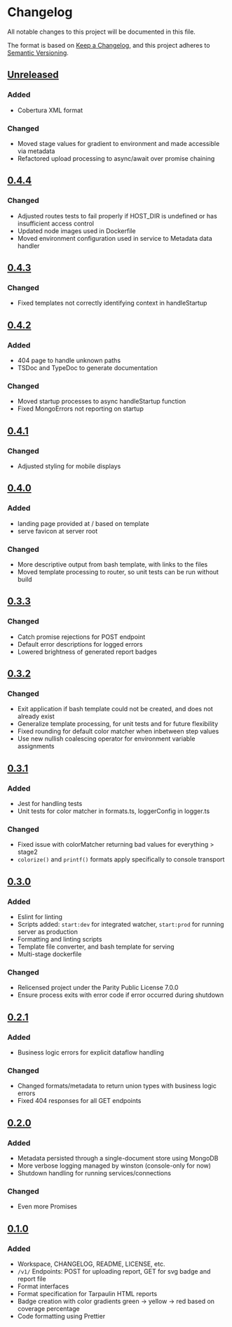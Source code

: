 # Changelog

All notable changes to this project will be documented in this file.

The format is based on [Keep a Changelog](https://keepachangelog.com/en/1.0.0/),
and this project adheres to [Semantic Versioning](https://semver.org/spec/v2.0.0.html).

## [Unreleased]

### Added

- Cobertura XML format

### Changed

- Moved stage values for gradient to environment and made accessible via metadata
- Refactored upload processing to async/await over promise chaining

## [0.4.4]

### Changed

- Adjusted routes tests to fail properly if HOST_DIR is undefined or has insufficient access control
- Updated node images used in Dockerfile
- Moved environment configuration used in service to Metadata data handler

## [0.4.3]

### Changed

- Fixed templates not correctly identifying context in handleStartup

## [0.4.2]

### Added

- 404 page to handle unknown paths
- TSDoc and TypeDoc to generate documentation

### Changed

- Moved startup processes to async handleStartup function
- Fixed MongoErrors not reporting on startup

## [0.4.1]

### Changed

- Adjusted styling for mobile displays

## [0.4.0]

### Added

- landing page provided at / based on template
- serve favicon at server root

### Changed

- More descriptive output from bash template, with links to the files
- Moved template processing to router, so unit tests can be run without build

## [0.3.3]

### Changed

- Catch promise rejections for POST endpoint
- Default error descriptions for logged errors
- Lowered brightness of generated report badges

## [0.3.2]

### Changed

- Exit application if bash template could not be created, and does not already exist
- Generalize template processing, for unit tests and for future flexibility
- Fixed rounding for default color matcher when inbetween step values
- Use new nullish coalescing operator for environment variable assignments

## [0.3.1]

### Added

- Jest for handling tests
- Unit tests for color matcher in formats.ts, loggerConfig in logger.ts

### Changed

- Fixed issue with colorMatcher returning bad values for everything > stage2
- `colorize()` and `printf()` formats apply specifically to console transport

## [0.3.0]

### Added

- Eslint for linting
- Scripts added: `start:dev` for integrated watcher, `start:prod` for running server as production
- Formatting and linting scripts
- Template file converter, and bash template for serving
- Multi-stage dockerfile

### Changed

- Relicensed project under the Parity Public License 7.0.0
- Ensure process exits with error code if error occurred during shutdown

## [0.2.1]

### Added

- Business logic errors for explicit dataflow handling

### Changed

- Changed formats/metadata to return union types with business logic errors
- Fixed 404 responses for all GET endpoints

## [0.2.0]

### Added

- Metadata persisted through a single-document store using MongoDB
- More verbose logging managed by winston (console-only for now)
- Shutdown handling for running services/connections

### Changed

- Even more Promises

## [0.1.0]

### Added

- Workspace, CHANGELOG, README, LICENSE, etc.
- `/v1/` Endpoints: POST for uploading report, GET for svg badge and report file
- Format interfaces
- Format specification for Tarpaulin HTML reports
- Badge creation with color gradients green -> yellow -> red based on coverage percentage
- Code formatting using Prettier

[unreleased]: https://git.submelon.dev/kjhoerr/ao-coverage/src/branch/trunk
[0.4.4]: https://git.submelon.dev/kjhoerr/ao-coverage/src/tag/v0.4.4
[0.4.3]: https://git.submelon.dev/kjhoerr/ao-coverage/src/tag/v0.4.3
[0.4.2]: https://git.submelon.dev/kjhoerr/ao-coverage/src/tag/v0.4.2
[0.4.1]: https://git.submelon.dev/kjhoerr/ao-coverage/src/tag/v0.4.1
[0.4.0]: https://git.submelon.dev/kjhoerr/ao-coverage/src/tag/v0.4.0
[0.3.3]: https://git.submelon.dev/kjhoerr/ao-coverage/src/tag/v0.3.3
[0.3.2]: https://git.submelon.dev/kjhoerr/ao-coverage/src/tag/v0.3.2
[0.3.1]: https://git.submelon.dev/kjhoerr/ao-coverage/src/tag/v0.3.1
[0.3.0]: https://git.submelon.dev/kjhoerr/ao-coverage/src/tag/v0.3.0
[0.2.1]: https://git.submelon.dev/kjhoerr/ao-coverage/src/tag/v0.2.1
[0.2.0]: https://git.submelon.dev/kjhoerr/ao-coverage/src/tag/v0.2.0
[0.1.0]: https://git.submelon.dev/kjhoerr/ao-coverage/src/tag/v0.1.0
